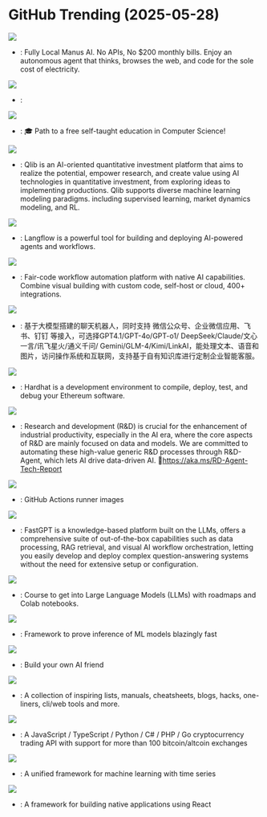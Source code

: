 # GitHub Trending (2025-05-28)

![](https://img.shields.io/badge/Python-New%202-green?style=flat-square&logo=appveyor)
- [](https://github.comundefined): Fully Local Manus AI. No APIs, No $200 monthly bills. Enjoy an autonomous agent that thinks, browses the web, and code for the sole cost of electricity.

![](https://img.shields.io/badge/C%2B%2B-New%20192-green?style=flat-square&logo=appveyor)
- [](https://github.comundefined): 

![](https://img.shields.io/badge/HTML-New%201-green?style=flat-square&logo=appveyor)
- [](https://github.comundefined): 🎓 Path to a free self-taught education in Computer Science!

![](https://img.shields.io/badge/Python-New%20350-green?style=flat-square&logo=appveyor)
- [](https://github.comundefined): Qlib is an AI-oriented quantitative investment platform that aims to realize the potential, empower research, and create value using AI technologies in quantitative investment, from exploring ideas to implementing productions. Qlib supports diverse machine learning modeling paradigms. including supervised learning, market dynamics modeling, and RL.

![](https://img.shields.io/badge/Python-New%20617-green?style=flat-square&logo=appveyor)
- [](https://github.comundefined): Langflow is a powerful tool for building and deploying AI-powered agents and workflows.

![](https://img.shields.io/badge/TypeScript-New%20841-green?style=flat-square&logo=appveyor)
- [](https://github.comundefined): Fair-code workflow automation platform with native AI capabilities. Combine visual building with custom code, self-host or cloud, 400+ integrations.

![](https://img.shields.io/badge/Python-New%2070-green?style=flat-square&logo=appveyor)
- [](https://github.comundefined): 基于大模型搭建的聊天机器人，同时支持 微信公众号、企业微信应用、飞书、钉钉 等接入，可选择GPT4.1/GPT-4o/GPT-o1/ DeepSeek/Claude/文心一言/讯飞星火/通义千问/ Gemini/GLM-4/Kimi/LinkAI，能处理文本、语音和图片，访问操作系统和互联网，支持基于自有知识库进行定制企业智能客服。

![](https://img.shields.io/badge/TypeScript-New%207-green?style=flat-square&logo=appveyor)
- [](https://github.comundefined): Hardhat is a development environment to compile, deploy, test, and debug your Ethereum software.

![](https://img.shields.io/badge/Python-New%20236-green?style=flat-square&logo=appveyor)
- [](https://github.comundefined): Research and development (R&D) is crucial for the enhancement of industrial productivity, especially in the AI era, where the core aspects of R&D are mainly focused on data and models. We are committed to automating these high-value generic R&D processes through R&D-Agent, which lets AI drive data-driven AI. 🔗https://aka.ms/RD-Agent-Tech-Report

![](https://img.shields.io/badge/PowerShell-New%209-green?style=flat-square&logo=appveyor)
- [](https://github.comundefined): GitHub Actions runner images

![](https://img.shields.io/badge/TypeScript-New%2027-green?style=flat-square&logo=appveyor)
- [](https://github.comundefined): FastGPT is a knowledge-based platform built on the LLMs, offers a comprehensive suite of out-of-the-box capabilities such as data processing, RAG retrieval, and visual AI workflow orchestration, letting you easily develop and deploy complex question-answering systems without the need for extensive setup or configuration.

![](https://img.shields.io/badge/Jupyter%20Notebook-New%20255-green?style=flat-square&logo=appveyor)
- [](https://github.comundefined): Course to get into Large Language Models (LLMs) with roadmaps and Colab notebooks.

![](https://img.shields.io/badge/Rust-New%20268-green?style=flat-square&logo=appveyor)
- [](https://github.comundefined): Framework to prove inference of ML models blazingly fast

![](https://img.shields.io/badge/C%2B%2B-New%2090-green?style=flat-square&logo=appveyor)
- [](https://github.comundefined): Build your own AI friend

![](https://img.shields.io/badge/none-New%20185-green?style=flat-square&logo=appveyor)
- [](https://github.comundefined): A collection of inspiring lists, manuals, cheatsheets, blogs, hacks, one-liners, cli/web tools and more.

![](https://img.shields.io/badge/Python-New%2035-green?style=flat-square&logo=appveyor)
- [](https://github.comundefined): A JavaScript / TypeScript / Python / C# / PHP / Go cryptocurrency trading API with support for more than 100 bitcoin/altcoin exchanges

![](https://img.shields.io/badge/Python-New%20282-green?style=flat-square&logo=appveyor)
- [](https://github.comundefined): A unified framework for machine learning with time series

![](https://img.shields.io/badge/C%2B%2B-New%2029-green?style=flat-square&logo=appveyor)
- [](https://github.comundefined): A framework for building native applications using React

